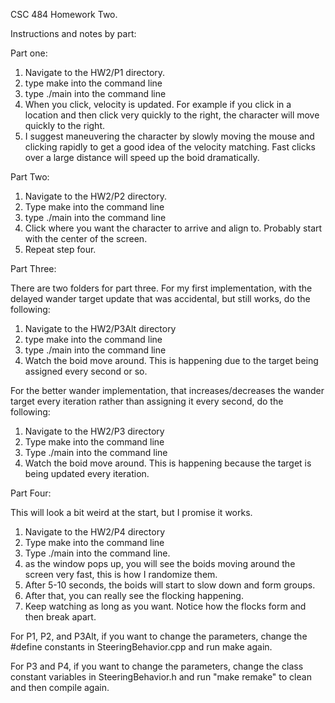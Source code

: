 CSC 484 Homework Two.

Instructions and notes by part:

Part one:

1) Navigate to the HW2/P1 directory.
2) type make into the command line
3) type ./main into the command line
4) When you click, velocity is updated. For example if you click in a location and then click very quickly to the right, the character will move quickly to the right.
5) I suggest maneuvering the character by slowly moving the mouse and clicking rapidly to get a good idea of the velocity matching. Fast clicks over a large distance will speed up the boid dramatically.

Part Two:

1) Navigate to the HW2/P2 directory.
2) Type make into the command line
3) type ./main into the command line
4) Click where you want the character to arrive and align to. Probably start with the center of the screen.
5) Repeat step four.

Part Three:

There are two folders for part three. For my first implementation, with the delayed wander target update that was accidental, but still works, do the following:

1) Navigate to the HW2/P3Alt directory
2) type make into the command line
3) type ./main into the command line
4) Watch the boid move around. This is happening due to the target being assigned every second or so.

For the better wander implementation, that increases/decreases the wander target every iteration rather than assigning it every second, do the following:

1) Navigate to the HW2/P3 directory
2) Type make into the command line
3) Type ./main into the command line
4) Watch the boid move around. This is happening because the target is being updated every iteration.

Part Four:

This will look a bit weird at the start, but I promise it works.

1) Navigate to the HW2/P4 directory
2) Type make into the command line
3) Type ./main into the command line.
4) as the window pops up, you will see the boids moving around the screen very fast, this is how I randomize them.
5) After 5-10 seconds, the boids will start to slow down and form groups.
6) After that, you can really see the flocking happening.
7) Keep watching as long as you want. Notice how the flocks form and then break apart.

For P1, P2, and P3Alt, if you want to change the parameters, change the #define constants in SteeringBehavior.cpp and run make again.

For P3 and P4, if you want to change the parameters, change the class constant variables in SteeringBehavior.h and run "make remake" to clean and then compile again.
